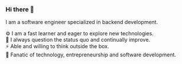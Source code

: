 ### Hi there 👋

I am a software engineer specialized in backend development.

⚙️ I am a fast learner and eager to explore new technologies. <br/>
🤔 I always question the status quo and continually improve. <br/>
⚡️ Able and willing to think outside the box. <br/>
🌱 Fanatic of technology, entrepreneurship and software development. <br/>

<!--
**juliandev/juliandev** is a ✨ _special_ ✨ repository because its `README.md` (this file) appears on your GitHub profile.

Here are some ideas to get you started:

- 🔭 I’m currently working on ...
- 🌱 I’m currently learning ...
- 👯 I’m looking to collaborate on ...
- 🤔 I’m looking for help with ...
- 💬 Ask me about ...
- 📫 How to reach me: ...
- 😄 Pronouns: ...
- ⚡ Fun fact: ...
-->
